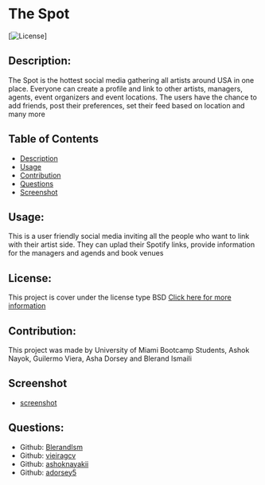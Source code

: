 # The Spot
  [![License](https://img.shields.io/badge/License-BSD_2--Clause-orange.svg)]
  ## Description:
  The Spot is the hottest social media gathering all artists around USA in one place. Everyone can create a profile and link to other artists, managers, agents, event organizers and event locations. The users have the chance to add friends, post their preferences, set their feed based on location and many more
  ## Table of Contents
  - [Description](#description)
  - [Usage](#usage)
  - [Contribution](#contribution)
  - [Questions](#questions)
  - [Screenshot](#Screnshot)
  ## Usage:
  This is a user friendly social media inviting all the people who want to link with their artist side. They can uplad their Spotify links, provide information for the managers and agends and book venues
  ## License:
  This project is cover under the license type BSD
  [Click here for more information](https://opensource.org/licenses/BSD-2-Clause)
  ## Contribution:
  This project was made by University of Miami Bootcamp Students, Ashok Nayok, Guilermo Viera, Asha Dorsey and Blerand Ismaili
  ## Screenshot
  - [screenshot](server/utils/photo/image.png)
  ## Questions:
  - Github: [BlerandIsm](https://github.com/BlerandIsm)
  - Github: [vieiragcv](https://github.com/vieiragcv)
  - Github: [ashoknayakii](https://github.com/ashoknayakii)
  - Github: [adorsey5](https://github.com/adorsey5)